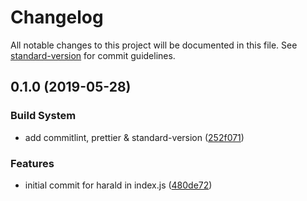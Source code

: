 # Changelog

All notable changes to this project will be documented in this file. See [standard-version](https://github.com/conventional-changelog/standard-version) for commit guidelines.

## 0.1.0 (2019-05-28)

### Build System

* add commitlint, prettier & standard-version ([252f071](https://github.com/zjr/harald/commit/252f071))

### Features

* initial commit for harald in index.js ([480de72](https://github.com/zjr/harald/commit/480de72))
